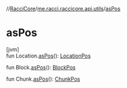 //[RacciCore](../../index.md)/[me.racci.raccicore.api.utils](index.md)/[asPos](as-pos.md)

# asPos

[jvm]\
fun Location.[asPos](as-pos.md)(): [LocationPos](-location-pos/index.md)

fun Block.[asPos](as-pos.md)(): [BlockPos](-block-pos/index.md)

fun Chunk.[asPos](as-pos.md)(): [ChunkPos](-chunk-pos/index.md)
